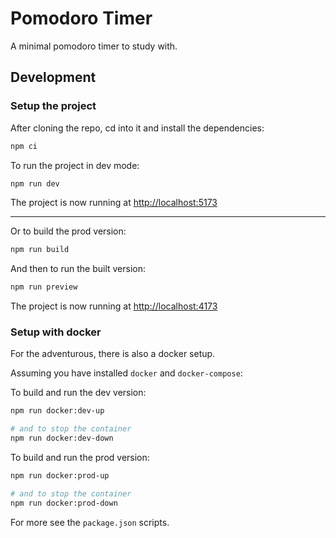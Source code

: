 # Pomodoro Timer

A minimal pomodoro timer to study with.

## Development

### Setup the project

After cloning the repo, cd into it and install the dependencies:

```bash
npm ci
```

To run the project in dev mode:

```bash
npm run dev
```

The project is now running at [http://localhost:5173](http://localhost:5173)

---

Or to build the prod version:

```bash
npm run build
```

And then to run the built version:

```bash
npm run preview
```

The project is now running at [http://localhost:4173](http://localhost:4173)

### Setup with docker

For the adventurous, there is also a docker setup.

Assuming you have installed `docker` and `docker-compose`:

To build and run the dev version:

```bash
npm run docker:dev-up

# and to stop the container
npm run docker:dev-down
```

To build and run the prod version:

```bash
npm run docker:prod-up

# and to stop the container
npm run docker:prod-down
```

For more see the `package.json` scripts.
